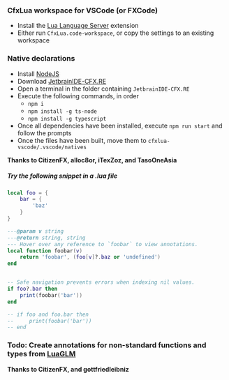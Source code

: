 ### CfxLua workspace for VSCode (or FXCode)
- Install the [Lua Language Server](https://marketplace.visualstudio.com/items?itemName=sumneko.lua) extension
- Either run `CfxLua.code-workspace`, or copy the settings to an existing workspace

### Native declarations
- Install [NodeJS](https://nodejs.org/en/)
- Download [JetbrainIDE-CFX.RE](https://github.com/TasoOneAsia/JetbrainIDE-CFX.RE)
- Open a terminal in the folder containing `JetbrainIDE-CFX.RE`
- Execute the following commands, in order
	- `npm i`
	- `npm install -g ts-node`
	- `npm install -g typescript`
- Once all dependencies have been installed, execute `npm run start` and follow the prompts
- Once the files have been built, move them to `cfxlua-vscode/.vscode/natives`

**Thanks to CitizenFX, alloc8or, iTexZoz, and TasoOneAsia**

##### Try the following snippet in a .lua file
```lua
local foo = {
	bar = {
		'baz'
	}
}

---@param v string
---@return string, string
--- Hover over any reference to `foobar` to view annotations.
local function foobar(v)
	return 'foobar', (foo[v]?.baz or 'undefined')
end


-- Safe navigation prevents errors when indexing nil values.
if foo?.bar then
	print(foobar('bar'))
end	

-- if foo and foo.bar then
--	   print(foobar('bar'))
-- end
```

### Todo: Create annotations for non-standard functions and types from [LuaGLM](https://github.com/citizenfx/lua/tree/luaglm-dev/cfx)
**Thanks to CitizenFX, and gottfriedleibniz**
